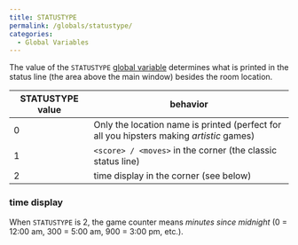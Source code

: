 ```yaml
---
title: STATUSTYPE
permalink: /globals/statustype/
categories: 
  - Global Variables
---
```


The value of the `STATUSTYPE` [global variable](Variables#Global_Variables) determines what is
printed in the status line (the area above the main window) besides the room location.

| STATUSTYPE value | behavior                                                                                 |
|------------------|------------------------------------------------------------------------------------------|
| 0                | Only the location name is printed (perfect for all you hipsters making *artistic* games) |
| 1                | `<score> / <moves>` in the corner (the classic status line)                              |
| 2                | time display in the corner (see below)                                                   |

### time display

When `STATUSTYPE` is 2, the game counter means *minutes since midnight*
(0 = 12:00 am, 300 = 5:00 am, 900 = 3:00 pm, etc.).
